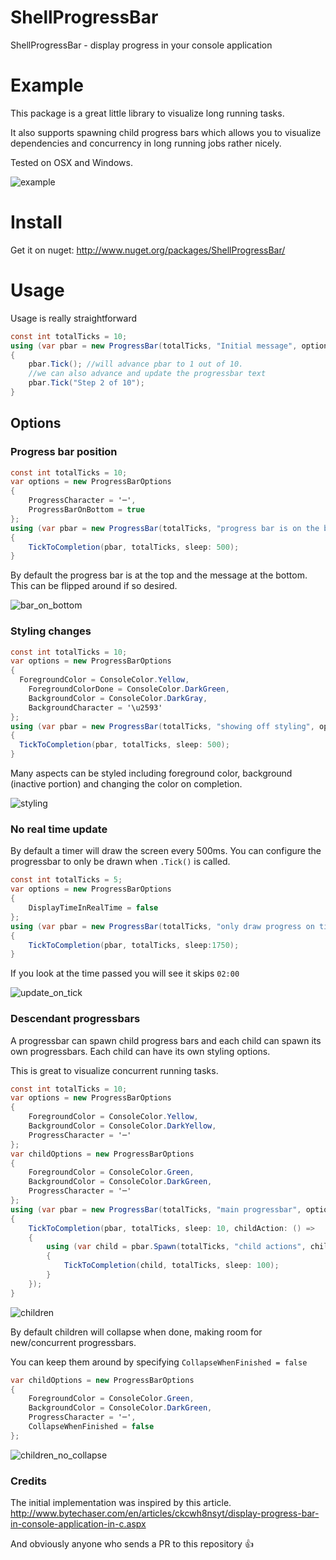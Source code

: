 ShellProgressBar
===================
ShellProgressBar - display progress in your console application

# Example

This package is a great little library to visualize long running tasks.

It also supports spawning child progress bars which allows you to visualize
dependencies and concurrency in long running jobs rather nicely.

Tested on OSX and Windows.

![example](https://github.com/Mpdreamz/shellprogressbar/raw/master/doc/pbar-osx.gif)

# Install 

Get it on nuget: http://www.nuget.org/packages/ShellProgressBar/

# Usage 

Usage is really straightforward

```csharp
const int totalTicks = 10;
using (var pbar = new ProgressBar(totalTicks, "Initial message", options))
{
    pbar.Tick(); //will advance pbar to 1 out of 10.
    //we can also advance and update the progressbar text
    pbar.Tick("Step 2 of 10"); 
}
```

## Options

### Progress bar position

```csharp
const int totalTicks = 10;
var options = new ProgressBarOptions
{
	ProgressCharacter = '─',
	ProgressBarOnBottom = true
};
using (var pbar = new ProgressBar(totalTicks, "progress bar is on the bottom now", options))
{
	TickToCompletion(pbar, totalTicks, sleep: 500);
}
```

By default the progress bar is at the top and the message at the bottom.
This can be flipped around if so desired.

![bar_on_bottom](https://github.com/Mpdreamz/shellprogressbar/raw/master/doc/bar-on-bottom-osx.gif)

### Styling changes

```csharp
const int totalTicks = 10;
var options = new ProgressBarOptions
{
  ForegroundColor = ConsoleColor.Yellow,
	ForegroundColorDone = ConsoleColor.DarkGreen,
	BackgroundColor = ConsoleColor.DarkGray,
	BackgroundCharacter = '\u2593'
};
using (var pbar = new ProgressBar(totalTicks, "showing off styling", options))
{
  TickToCompletion(pbar, totalTicks, sleep: 500);
}
```

Many aspects can be styled including foreground color, background (inactive portion)
and changing the color on completion.

![styling](https://github.com/Mpdreamz/shellprogressbar/raw/master/doc/styling-osx.gif)


### No real time update

By default a timer will draw the screen every 500ms. You can configure the progressbar 
to only be drawn when `.Tick()` is called.

```csharp
const int totalTicks = 5;
var options = new ProgressBarOptions
{
	DisplayTimeInRealTime = false
};
using (var pbar = new ProgressBar(totalTicks, "only draw progress on tick", options))
{
	TickToCompletion(pbar, totalTicks, sleep:1750);
}
```

If you look at the time passed you will see it skips `02:00`


![update_on_tick](https://github.com/Mpdreamz/shellprogressbar/raw/master/doc/update-on-tick-osx.gif)

### Descendant progressbars

A progressbar can spawn child progress bars and each child can spawn
its own progressbars. Each child can have its own styling options.

This is great to visualize concurrent running tasks.

```csharp
const int totalTicks = 10;
var options = new ProgressBarOptions
{
	ForegroundColor = ConsoleColor.Yellow,
	BackgroundColor = ConsoleColor.DarkYellow,
	ProgressCharacter = '─'
};
var childOptions = new ProgressBarOptions
{
	ForegroundColor = ConsoleColor.Green,
	BackgroundColor = ConsoleColor.DarkGreen,
	ProgressCharacter = '─'
};
using (var pbar = new ProgressBar(totalTicks, "main progressbar", options))
{
	TickToCompletion(pbar, totalTicks, sleep: 10, childAction: () =>
	{
		using (var child = pbar.Spawn(totalTicks, "child actions", childOptions))
		{
			TickToCompletion(child, totalTicks, sleep: 100);
		}
	});
}
```

![children](https://github.com/Mpdreamz/shellprogressbar/raw/master/doc/children-osx.gif)

By default children will collapse when done, making room for new/concurrent progressbars.

You can keep them around by specifying `CollapseWhenFinished = false`

```csharp
var childOptions = new ProgressBarOptions
{
	ForegroundColor = ConsoleColor.Green,
	BackgroundColor = ConsoleColor.DarkGreen,
	ProgressCharacter = '─',
	CollapseWhenFinished = false
};
```

![children_no_collapse](https://github.com/Mpdreamz/shellprogressbar/raw/master/doc/children-no-collapse-osx.gif)

### Credits 

The initial implementation was inspired by this article.
http://www.bytechaser.com/en/articles/ckcwh8nsyt/display-progress-bar-in-console-application-in-c.aspx

And obviously anyone who sends a PR to this repository :+1:
